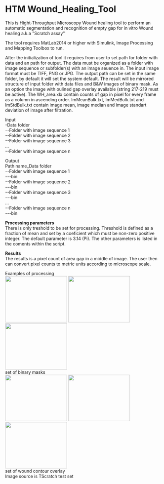 # HTM Wound_Healing_Tool
This is Hight-Throughput Microscopy Wound healing tool to perform an automatic segmentation and recognition of empty gap for in vitro Wound healing a.k.a "Scratch assay" 

The tool requires MatLab2014 or higher with Simulink, Image Processing and Mapping Toolbox to run. 

After the initialization of tool it requires from user to set path for folder with data and an path for output.
The data must be organized as a folder with image sequence or subfolder(s) with an image seuence in. The input image format must be TIFF, PNG or JPG. 
The output path can be set in the same folder, by default it will set the system default. The result will be mirrored structure of input folder with data files and B&W images of binary mask. As an option the image with oulined gap overlay available (string 217-219 must be active). 
The WH_area.xlx contain counts of gap in pixel for every frame as a column in ascending order. 
ImMeanBulk.txt, ImMedBulk.txt and ImStdBulk.txt contain image mean, image median and image standart deviation of image after filtration. 

Input <br>
-Data folder<br>
--Folder with image sequence 1<br>
--Folder with image sequence 2<br>
--Folder with image sequence 3<br>
...<br>
--Folder with image sequence n<br>

Output<br>
Path name_Data folder<br>
--Folder with image sequence 1<br>
---bin  <br>
--Folder with image sequence 2<br>
---bin <br>
--Folder with image sequence 3<br>
---bin <br>
...<br>
--Folder with image sequence n<br>
---bin<br>

<b>Processing parameters</b><br>
There is only treshold to be set for processing. Threshold is defined as a fraction of mean and set by a coeficient which must be non-zero positive integer. The default parameter is 3.14 (Pi). The other parameters is listed in the coments within the script.


<b>Results</b><br>
The results is a pixel count of area gap in a middle of image. The user then can convert pixel counts to metric units according to microscope scale. 

Examples of processing <br>
<img src="https://user-images.githubusercontent.com/35289663/106069474-925d8a80-60d0-11eb-9a98-65dcd7941119.png" width="200" height="150">
<img src="https://user-images.githubusercontent.com/35289663/106069475-92f62100-60d0-11eb-8038-ce24c157fe45.png" width="200" height="150">
<img src="https://user-images.githubusercontent.com/35289663/106069476-92f62100-60d0-11eb-90e6-e891e6ead4f2.png" width="200" height="150"><br>
set of binary masks<br>
<img src="https://user-images.githubusercontent.com/35289663/106069477-92f62100-60d0-11eb-82c3-4b8e55829681.jpg" width="200" height="150">
<img src="https://user-images.githubusercontent.com/35289663/106069479-938eb780-60d0-11eb-9f25-edf946928172.jpg" width="200" height="150">
<img src="https://user-images.githubusercontent.com/35289663/106069480-938eb780-60d0-11eb-918e-e2e30929b6aa.jpg" width="200" height="150"><br>
set of wound contour overlay<br>
Image source is TScratch test set
